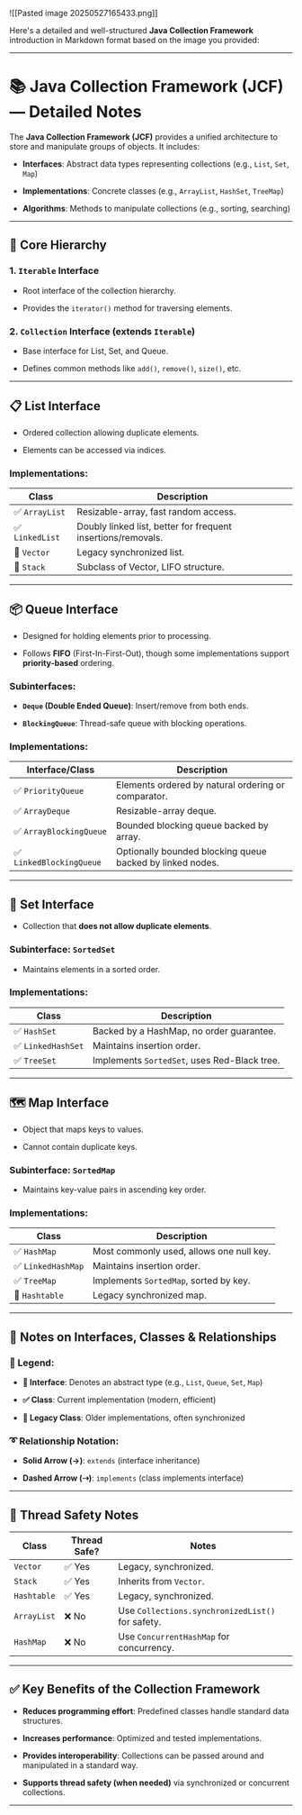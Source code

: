 
![[Pasted image 20250527165433.png]]

Here's a detailed and well-structured **Java Collection Framework** introduction in Markdown format based on the image you provided:

---

# 📚 Java Collection Framework (JCF) — Detailed Notes

The **Java Collection Framework (JCF)** provides a unified architecture to store and manipulate groups of objects. It includes:

- **Interfaces**: Abstract data types representing collections (e.g., `List`, `Set`, `Map`)
    
- **Implementations**: Concrete classes (e.g., `ArrayList`, `HashSet`, `TreeMap`)
    
- **Algorithms**: Methods to manipulate collections (e.g., sorting, searching)
    

---

## 🔰 Core Hierarchy

### 1. `Iterable` Interface

- Root interface of the collection hierarchy.
    
- Provides the `iterator()` method for traversing elements.
    

### 2. `Collection` Interface (extends `Iterable`)

- Base interface for List, Set, and Queue.
    
- Defines common methods like `add()`, `remove()`, `size()`, etc.
    

---

## 📋 List Interface

- Ordered collection allowing duplicate elements.
    
- Elements can be accessed via indices.
    

### Implementations:

|Class|Description|
|---|---|
|✅ `ArrayList`|Resizable-array, fast random access.|
|✅ `LinkedList`|Doubly linked list, better for frequent insertions/removals.|
|🔵 `Vector`|Legacy synchronized list.|
|🔵 `Stack`|Subclass of Vector, LIFO structure.|

---

## 📦 Queue Interface

- Designed for holding elements prior to processing.
    
- Follows **FIFO** (First-In-First-Out), though some implementations support **priority-based** ordering.
    

### Subinterfaces:

- **`Deque` (Double Ended Queue)**: Insert/remove from both ends.
    
- **`BlockingQueue`**: Thread-safe queue with blocking operations.
    

### Implementations:

|Interface/Class|Description|
|---|---|
|✅ `PriorityQueue`|Elements ordered by natural ordering or comparator.|
|✅ `ArrayDeque`|Resizable-array deque.|
|✅ `ArrayBlockingQueue`|Bounded blocking queue backed by array.|
|✅ `LinkedBlockingQueue`|Optionally bounded blocking queue backed by linked nodes.|

---

## 🧮 Set Interface

- Collection that **does not allow duplicate elements**.
    

### Subinterface: `SortedSet`

- Maintains elements in a sorted order.
    

### Implementations:

|Class|Description|
|---|---|
|✅ `HashSet`|Backed by a HashMap, no order guarantee.|
|✅ `LinkedHashSet`|Maintains insertion order.|
|✅ `TreeSet`|Implements `SortedSet`, uses Red-Black tree.|

---

## 🗺️ Map Interface

- Object that maps keys to values.
    
- Cannot contain duplicate keys.
    

### Subinterface: `SortedMap`

- Maintains key-value pairs in ascending key order.
    

### Implementations:

|Class|Description|
|---|---|
|✅ `HashMap`|Most commonly used, allows one null key.|
|✅ `LinkedHashMap`|Maintains insertion order.|
|✅ `TreeMap`|Implements `SortedMap`, sorted by key.|
|🔵 `Hashtable`|Legacy synchronized map.|

---

## 🧠 Notes on Interfaces, Classes & Relationships

### 📘 Legend:

- **🔷 Interface**: Denotes an abstract type (e.g., `List`, `Queue`, `Set`, `Map`)
    
- **✅ Class**: Current implementation (modern, efficient)
    
- **🔵 Legacy Class**: Older implementations, often synchronized
    

### ➰ Relationship Notation:

- **Solid Arrow (→)**: `extends` (interface inheritance)
    
- **Dashed Arrow (⇢)**: `implements` (class implements interface)
    

---

## 🔐 Thread Safety Notes

|Class|Thread Safe?|Notes|
|---|---|---|
|`Vector`|✅ Yes|Legacy, synchronized.|
|`Stack`|✅ Yes|Inherits from `Vector`.|
|`Hashtable`|✅ Yes|Legacy, synchronized.|
|`ArrayList`|❌ No|Use `Collections.synchronizedList()` for safety.|
|`HashMap`|❌ No|Use `ConcurrentHashMap` for concurrency.|

---

## ✅ Key Benefits of the Collection Framework

- **Reduces programming effort**: Predefined classes handle standard data structures.
    
- **Increases performance**: Optimized and tested implementations.
    
- **Provides interoperability**: Collections can be passed around and manipulated in a standard way.
    
- **Supports thread safety (when needed)** via synchronized or concurrent collections.
    

---
